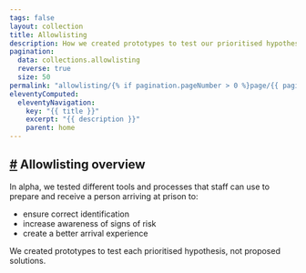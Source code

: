 ```yaml
---
tags: false
layout: collection
title: Allowlisting
description: How we created prototypes to test our prioritised hypotheses.
pagination:
  data: collections.allowlisting
  reverse: true
  size: 50
permalink: "allowlisting/{% if pagination.pageNumber > 0 %}page/{{ pagination.pageNumber + 1 }}{% endif %}/"
eleventyComputed:
  eleventyNavigation:
    key: "{{ title }}"
    excerpt: "{{ description }}"
    parent: home
---
```


<h2 id="allowlisting-overview"><a class="header-anchor" href="#allowlisting-overview">#</a> Allowlisting overview</h2>

<p>In alpha, we tested different tools and processes that staff can use to prepare and receive a person arriving at prison to:</p>

<ul>
	<li>ensure correct identification</li>
	<li>increase awareness of signs of risk</li>
	<li>create a better arrival experience</li>
</ul>

<p>We created prototypes to test each prioritised hypothesis, not proposed solutions.</p>